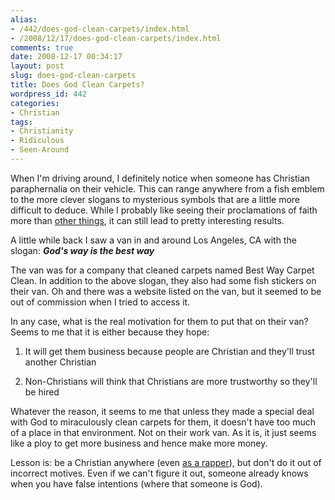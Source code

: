 ```yaml
---
alias:
- /442/does-god-clean-carpets/index.html
- /2008/12/17/does-god-clean-carpets/index.html
comments: true
date: 2008-12-17 00:34:17
layout: post
slug: does-god-clean-carpets
title: Does God Clean Carpets?
wordpress_id: 442
categories:
- Christian
tags:
- Christianity
- Ridiculous
- Seen-Around
---
```


When I'm driving around, I definitely notice when someone has Christian paraphernalia on their vehicle.  This can range anywhere from a fish emblem to the more clever slogans to mysterious symbols that are a little more difficult to deduce.  While I probably like seeing their proclamations of faith more than [other things](http://www.goingthewongway.com/2007/01/11/sell-your-porsche/), it can still lead to pretty interesting results.

A little while back I saw a van in and around Los Angeles, CA with the slogan: **_God's way is the best way_**

The van was for a company that cleaned carpets named Best Way Carpet Clean.  In addition to the above slogan, they also had some fish stickers on their van.  Oh and there was a website listed on the van, but it seemed to be out of commission when I tried to access it.  

In any case, what is the real motivation for them to put that on their van?  Seems to me that it is either because they hope:





  1. It will get them business because people are Christian and they'll trust another Christian


  2. Non-Christians will think that Christians are more trustworthy so they'll be hired



Whatever the reason, it seems to me that unless they made a special deal with God to miraculously clean carpets for them, it doesn't have too much of a place in that environment.  Not on their work van.  As it is, it just seems like a ploy to get more business and hence make more money.  

Lesson is: be a Christian anywhere (even [as a rapper](http://www.goingthewongway.com/2008/10/29/christian-rap/)), but don't do it out of incorrect motives.  Even if we can't figure it out, someone already knows when you have false intentions (where that someone is God).
